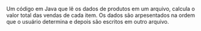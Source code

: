   Um código em Java que lê os dados de produtos em um arquivo, calcula o valor total das vendas de cada item.
  Os dados são arpesentados na ordem que o usuário determina e depois
são escritos em outro arquivo.  
